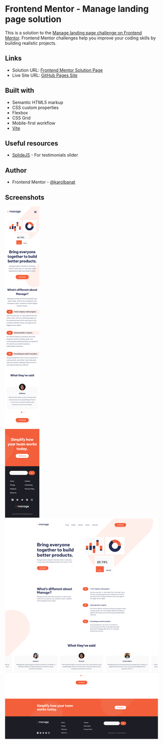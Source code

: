 # Frontend Mentor - Manage landing page solution

This is a solution to the [Manage landing page challenge on Frontend Mentor](https://www.frontendmentor.io/challenges/manage-landing-page-SLXqC6P5). Frontend Mentor challenges help you improve your coding skills by building realistic projects.

## Links

- Solution URL: [Frontend Mentor Solution Page](https://www.frontendmentor.io/solutions/manage-landing-page-yFRs7t6sSj)
- Live Site URL: [GitHub Pages Site](https://karolbanat.github.io/manage-landing-page/)

## Built with

- Semantic HTML5 markup
- CSS custom properties
- Flexbox
- CSS Grid
- Mobile-first workflow
- [Vite](https://vitejs.dev/)

## Useful resources

- [SplideJS](https://splidejs.com/) - For testimonials slider

## Author

- Frontend Mentor - [@karolbanat](https://www.frontendmentor.io/profile/karolbanat)

## Screenshots

![](./screenshots/screenshot-mobile.png)
![](./screenshots/screenshot-desktop.png)
